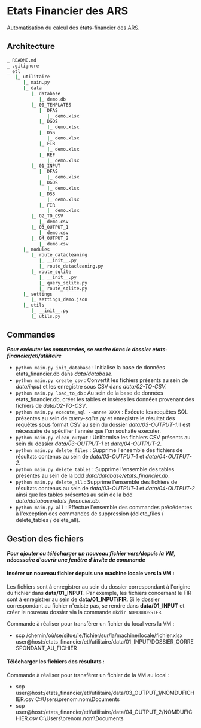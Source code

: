 # Etats Financier des ARS

Automatisation du calcul des états-financier des ARS.

## Architecture

``` bash
_ README.md
_ .gitignore
_ etl
   |_ utilitaire
      |_ main.py
      |_ data
         |_ database
            |_ demo.db
         |_ 00_TEMPLATES
            |_ DFAS
               |_ demo.xlsx
            |_ DGOS
               |_ demo.xlsx
            |_ DSS
               |_ demo.xlsx
            |_ FIR
               |_ demo.xlsx
            |_ REF
               |_ demo.xlsx
         |_ 01_INPUT
            |_ DFAS
               |_ demo.xlsx
            |_ DGOS
               |_ demo.xlsx
            |_ DSS
               |_ demo.xlsx
            |_ FIR
               |_ demo.xlsx
         |_ 02_TO_CSV
            |_ demo.csv
         |_ 03_OUTPUT_1
            |_ demo.csv
         |_ 04_OUTPUT_2
            |_ demo.csv
      |_ modules
         |_ route_datacleaning
            |_ __init__.py
            |_ route_datacleaning.py
         |_ route_sqlite
            |_ __init__.py
            |_ query_sqlite.py
            |_ route_sqlite.py
      |_ settings
         |_ settings_demo.json
      |_ utils
         |_ __init__.py
         |_ utils.py
```

## Commandes

**_Pour exécuter les commandes, se rendre dans le dossier etats-financier/etl/utilitaire_**

* ```python main.py init_database``` : Initialise la base de données etats_financier.db dans _data/database_.
* ```python main.py create_csv``` : Convertit les fichiers présents au sein de _data/input_ et les enregistre sous CSV dans _data/02-TO-CSV_.
* ```python main.py load_to_db``` : Au sein de la base de données etats_financier.db, créer les tables et insères les données provenant des fichiers de _data/02-TO-CSV_.
* ```python main.py execute_sql --annee XXXX``` : Exécute les requêtes SQL présentes au sein de _query-sqlite.py_ et enregistre le résultat des requêtes sous format CSV au sein du dossier _data/03-OUTPUT-1_.Il est nécessaire de spécifier l'année que l'on souhaite executer.
* ```python main.py clean_output``` : Uniformise les fichiers CSV présents au sein du dossier _data/03-OUTPUT-1_ et _data/04-OUTPUT-2_.
* ```python main.py delete_files``` : Supprime l'ensemble des fichiers de résultats contenus au sein de _data/03-OUTPUT-1_ et _data/04-OUTPUT-2_.
* ```python main.py delete_tables``` : Supprime l'ensemble des tables présentes au sein de la bdd _data/database/etats_financier.db_.
* ```python main.py delete_all``` : Supprime l'ensemble des fichiers de résultats contenus au sein de _data/03-OUTPUT-1_ et _data/04-OUTPUT-2_ ainsi que les tables présentes au sein de la bdd _data/database/etats_financier.db_. 
* ```python main.py all``` : Effectue l'ensemble des commandes précédentes à l'exception des commandes de suppression (delete_files / delete_tables / delete_all).

## Gestion des fichiers

**_Pour ajouter ou télécharger un nouveau fichier vers/depuis la VM, nécessaire d'ouvrir une fenêtre d'invite de commande_**

#### Insérer un nouveau fichier depuis une machine locale vers la VM :
Les fichiers sont à enregistrer au sein du dossier correspondant à l'origine du fichier dans __data/01_INPUT__. Par exemple, les fichiers concernant le FIR sont à enregistrer au sein de __data/01_INPUT/FIR__.
Si le dossier correspondant au fichier n'existe pas, se rendre dans __data/01_INPUT__ et créer le nouveau dossier via la commande ```mkdir NOMDUDOSSIER```.

Commande à réaliser pour transférer un fichier du local vers la VM :
* scp /chemin/où/se/situe/le/fichier/sur/la/machine/locale/fichier.xlsx user@host:/etats_financier/etl/utilitaire/data/01_INPUT/DOSSIER_CORRESPONDANT_AU_FICHIER

#### Télécharger les fichiers des résultats :
Commande à réaliser pour transférer un fichier de la VM au local :
* scp user@host:/etats_financier/etl/utilitaire/data/03_OUTPUT_1/NOMDUFICHIER.csv C:\Users\prenom.nom\Documents
* scp user@host:/etats_financier/etl/utilitaire/data/04_OUTPUT_2/NOMDUFICHIER.csv C:\Users\prenom.nom\Documents

